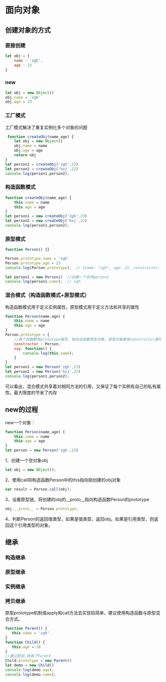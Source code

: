 # 面向对象

## 创建对象的方式

### 直接创建
```js
let obj = {
    name : 'zgh',
    age : 23
}
```

### new
```js
let obj = new Object()
obj.name = 'zgh'
obj.age = 23
```

### 工厂模式
工厂模式解决了重复实例化多个对象的问题
```js
 function createObj(name,age) {
    let obj = new Object()
    obj.name = name
    obj.age = age 
    return obj
}
let person1 = createObj('zgh',23)
let person2 = createObj('hxj',22)
console.log(person1,person2);
```

### 构造函数模式
```js
function createObj(name,age) {
    this.name = name 
    this.age = age 
}
let person1 = new createObj('zgh',23)
let person2 = new createObj('hxj',22)
console.log(person1,person2);
```

### 原型模式
```js
function Person() {}

Person.prototype.name = 'zgh'
Person.prototype.age = 23
console.log(Person.prototype);  // {name: "zgh", age: 23, constructor: ƒ}
    
let person1 = new Person()  //创建一个实例person1
console.log(person1.name);  // zgh
```

### 混合模式（构造函数模式+原型模式）
构造函数模式用于定义实例属性，原型模式用于定义方法和共享的属性
```js
function Person(name,age) {
    this.name = name 
    this.age = age 
}
Person.prototype = {
    //每个函数都有prototype属性，指向该函数原型对象，原型对象都有constructor属性，这是一个指向prototype属性所在函数的指针
    constructor : Person,
    say: function() {
        console.log(this.name);
    }
}
let person1 = new Person('zgh',23)
let person2 = new Person('hxj',22)
console.log(person1,person2);
```
可以看出，混合模式共享着对相同方法的引用，又保证了每个实例有自己的私有属性。最大限度的节省了内存

## new的过程
new一个对象：
```js
function Person(name,age) {
    this.name = name
    this.age = age 
}
let person = new Person('zgh',23)
```
1、创建一个空对象obj
```js
let obj = new Object();
```

2、使用call将构造函数Person中的this指向刚创建的obj对象
```js
var result = Person.call(obj);
```

3、设置原型链，将创建的obj的__proto__指向构造函数Person的prototype
```js
obj.__proto__ = Person.prototype;
```

4、判断Person的返回值类型，如果是值类型，返回obj。如果是引用类型，则返回这个引用类型的对象。

## 继承
### 构造继承
 
### 原型继承
 
### 实例继承
 
### 拷贝继承

原型prototype机制或apply和call方法去实现较简单，建议使用构造函数与原型混合方式。
 ```js
function Parent() {
    this.name = 'zgh'
}
function Child() {
    this.age = 20
}
//通过原型,继承了Parent
Child.prototype = new Parent()
let demo = new Child()
console.log(demo.age);
console.log(demo.name);
 ```